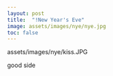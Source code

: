 ```yaml
---
layout: post
title:  "!New Year's Eve"
image: assets/images/nye/nye.jpg
toc: false
---
```

assets/images/nye/kiss.JPG

good side